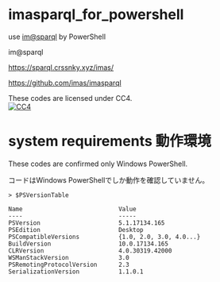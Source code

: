 # imasparql_for_powershell
use [im@sparql](https://sparql.crssnky.xyz/imas/) by PowerShell

im@sparql 

https://sparql.crssnky.xyz/imas/ 

https://github.com/imas/imasparql


These codes are licensed under CC4.  
[![CC4](https://licensebuttons.net/l/by-nc-sa/4.0/88x31.png "CC4")](https://creativecommons.org/licenses/by-nc-sa/4.0/)

# system requirements 動作環境

These codes are confirmed only Windows PowerShell.

コードはWindows PowerShellでしか動作を確認していません。

```
> $PSVersionTable

Name                           Value                                                        
----                           -----                                                        
PSVersion                      5.1.17134.165                                                
PSEdition                      Desktop                                                      
PSCompatibleVersions           {1.0, 2.0, 3.0, 4.0...}                                      
BuildVersion                   10.0.17134.165                                               
CLRVersion                     4.0.30319.42000                                              
WSManStackVersion              3.0                                                          
PSRemotingProtocolVersion      2.3                                                          
SerializationVersion           1.1.0.1
```